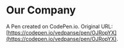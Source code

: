 # Our Company

A Pen created on CodePen.io. Original URL: [https://codepen.io/vedpanse/pen/OJRopYX](https://codepen.io/vedpanse/pen/OJRopYX).


